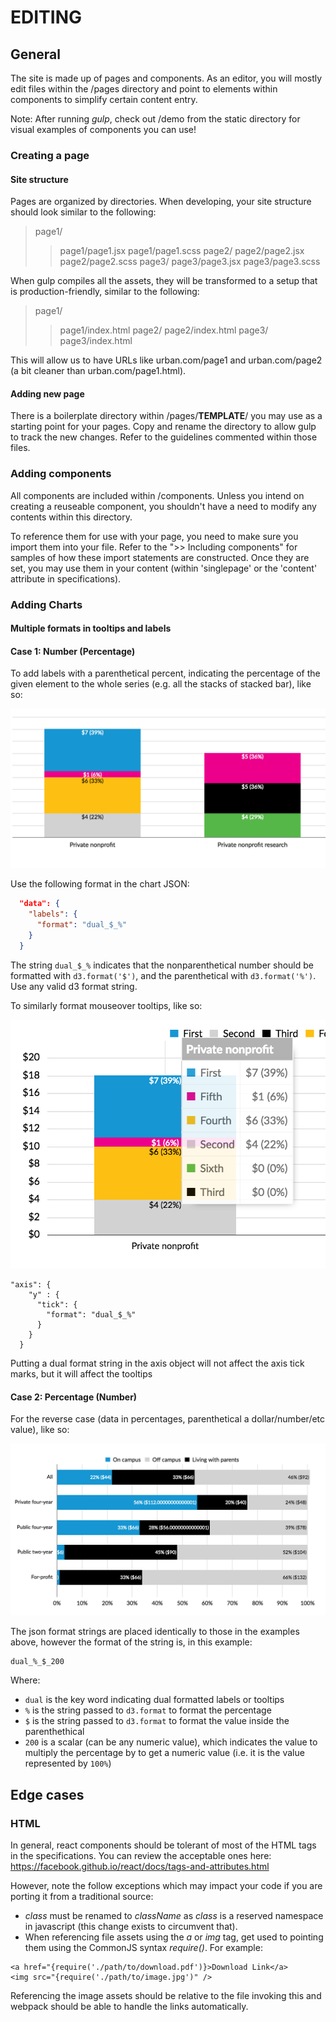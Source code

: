 # EDITING #

## General ##

The site is made up of pages and components.  As an editor, you will mostly edit files within the /pages directory and point to elements within components to simplify certain content entry.

Note: After running *gulp*, check out /demo from the static directory for visual examples of components you can use!

### Creating a page ###

#### Site structure ####

Pages are organized by directories.  When developing, your site structure should look similar to the following:

> page1/
>> page1/page1.jsx
>> page1/page1.scss
> page2/
>> page2/page2.jsx
>> page2/page2.scss
> page3/
>> page3/page3.jsx
>> page3/page3.scss

When gulp compiles all the assets, they will be transformed to a setup that is production-friendly, similar to the following:

> page1/
>> page1/index.html
> page2/
>> page2/index.html
> page3/
>> page3/index.html

This will allow us to have URLs like urban.com/page1 and urban.com/page2 (a bit cleaner than urban.com/page1.html).

#### Adding new page ####

There is a boilerplate directory within /pages/__TEMPLATE__/ you may use as a starting point for your pages.  Copy and rename the directory to allow gulp to track the new changes.  Refer to the guidelines commented within those files.

### Adding components ###

All components are included within /components.  Unless you intend on creating a reuseable component, you shouldn't have a need to modify any contents within this directory.

To reference them for use with your page, you need to make sure you import them into your file.  Refer to the ">> Including components" for samples of how these import statements are constructed.  Once they are set, you may use them in your content (within 'singlepage' or the 'content' attribute in specifications).


### Adding Charts ###

#### Multiple formats in tooltips and labels ####

#### Case 1: Number (Percentage) ####


To add labels with a parenthetical percent, indicating the percentage of the given element to the whole series (e.g. all the stacks of stacked bar), like so:

![Dual labels](./documentation/images/dual_labels.png)

Use the following format in the chart JSON:

```json
  "data": {
    "labels": {
      "format": "dual_$_%"
    }
  }
```

The string `dual_$_%` indicates that the nonparenthetical number should be formatted with `d3.format('$')`, and the parenthetical with `d3.format('%')`. Use any valid d3 format string.

To similarly format mouseover tooltips, like so:

![Dual tooltip](./documentation/images/dual_tooltip.png)

```
"axis": {
    "y" : {
      "tick": {
        "format": "dual_$_%"
      }
    }
  }
```

Putting a dual format string in the axis object will not affect the axis tick marks, but it will affect the tooltips

#### Case 2: Percentage (Number) ####

For the reverse case (data in percentages, parenthetical a dollar/number/etc value), like so:

![Dual labels scalar](./documentation/images/dual_labels_scalar.png)

The json format strings are placed identically to those in the examples above, however the format of the string is, in this example:

```
dual_%_$_200
```

Where:

- `dual` is the key word indicating dual formatted labels or tooltips
- `%` is the string passed to `d3.format` to format the percentage
- `$` is the string passed to `d3.format` to format the value inside the parenthethical
- `200` is a scalar (can be any numeric value), which indicates the value to multiply the percentage by to get a numeric value (i.e. it is the value represented by `100%`)


## Edge cases ##

### HTML ###

In general, react components should be tolerant of most of the HTML tags in the specifications.  You can review the acceptable ones here: https://facebook.github.io/react/docs/tags-and-attributes.html

However, note the follow exceptions which may impact your code if you are porting it from a traditional source:

* *class* must be renamed to *className* as *class* is a reserved namespace in javascript (this change exists to circumvent that).
* When referencing file assets using the *a* or *img* tag, get used to pointing them using the CommonJS syntax *require()*.  For example:

```
<a href="{require('./path/to/download.pdf')}>Download Link</a>
<img src="{require('./path/to/image.jpg')" />
```
Referencing the image assets should be relative to the file invoking this and webpack should be able to handle the links automatically.